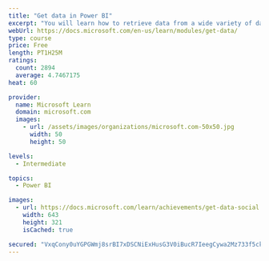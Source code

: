 ```yaml
---
title: "Get data in Power BI"
excerpt: "You will learn how to retrieve data from a wide variety of data sources, including Microsoft Excel, relational databases, and NoSQL data stores. You will also learn how to improve performance while retrieving data."
webUrl: https://docs.microsoft.com/en-us/learn/modules/get-data/
type: course
price: Free
length: PT1H25M
ratings:
  count: 2894
  average: 4.7467175
heat: 60

provider:
  name: Microsoft Learn
  domain: microsoft.com
  images:
    - url: /assets/images/organizations/microsoft.com-50x50.jpg
      width: 50
      height: 50

levels:
  - Intermediate

topics:
  - Power BI

images:
  - url: https://docs.microsoft.com/learn/achievements/get-data-social.png
    width: 643
    height: 321
    isCached: true

secured: "VxqCony0uYGPGWmj8srBI7xDSCNiExHusG3V0iBucR7IeegCywa2Mz733f5ckm2cPjan3TSq8Fs791GGiN125qvaoKp/uhMs1QhQyzPAqc24TAKTt3Z/FhoPs45yqznIzIpH4NfKCoJXkUFfANl7O6xXR6gviQFBx/dfGQFGEjMmkRuRZcIQi454653ZKaCq8vvNxHyzTOW2b7kdG22P0t1pCVRKMRm/ILmNSw38TZzGK2asPhDm59/qn4HiwqJBUAnOIvcgoYPP4wdeFIgmiTeoGcHhxrLiK3jF7o9p01wrf52lVG09Db1bU8dCLQ8m4CZckQN2vYgZp+Yf/J6b1vlVgYKNRSqi+qXI6a4+Mve9hYcsn022M9r8diWtXn0ApoRfbh6cTasov9mFk0M0HbNWavLL0A+Uu4P4mcwWT4U=;/HOQuEDfL+Pg8XnsYlfTng=="
---
```


